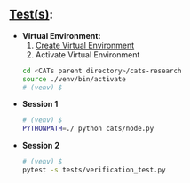 ## [Test(s)](./tests/verification_test.py):
* **Virtual Environment:**
  1. [Create Virtual Environment](./docs/ENV.md)
  2. Activate Virtual Environment
  ```bash
  cd <CATs parent directory>/cats-research
  source ./venv/bin/activate
  # (venv) $
  ```
* **Session 1**
  ```bash
  # (venv) $
  PYTHONPATH=./ python cats/node.py
  ```
* **Session 2**
  ```bash
  # (venv) $
  pytest -s tests/verification_test.py
  ```
